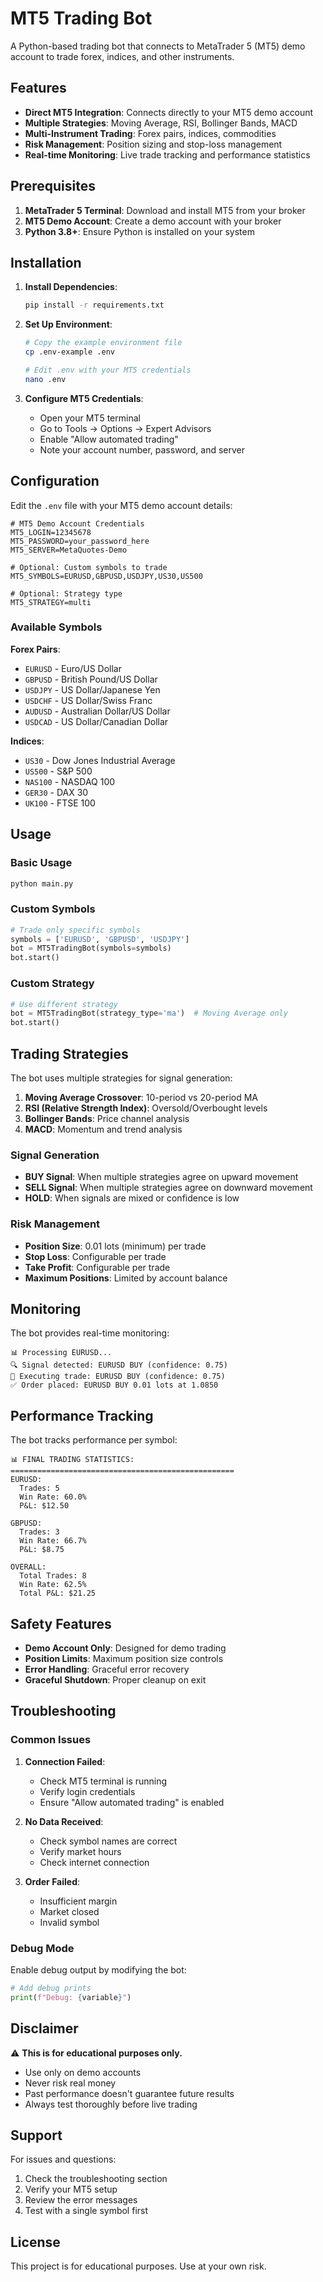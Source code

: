 # MT5 Trading Bot

A Python-based trading bot that connects to MetaTrader 5 (MT5) demo account to trade forex, indices, and other instruments.

## Features

- **Direct MT5 Integration**: Connects directly to your MT5 demo account
- **Multiple Strategies**: Moving Average, RSI, Bollinger Bands, MACD
- **Multi-Instrument Trading**: Forex pairs, indices, commodities
- **Risk Management**: Position sizing and stop-loss management
- **Real-time Monitoring**: Live trade tracking and performance statistics

## Prerequisites

1. **MetaTrader 5 Terminal**: Download and install MT5 from your broker
2. **MT5 Demo Account**: Create a demo account with your broker
3. **Python 3.8+**: Ensure Python is installed on your system

## Installation

1. **Install Dependencies**:
   ```bash
   pip install -r requirements.txt
   ```

2. **Set Up Environment**:
   ```bash
   # Copy the example environment file
   cp .env-example .env
   
   # Edit .env with your MT5 credentials
   nano .env
   ```

3. **Configure MT5 Credentials**:
   - Open your MT5 terminal
   - Go to Tools → Options → Expert Advisors
   - Enable "Allow automated trading"
   - Note your account number, password, and server

## Configuration

Edit the `.env` file with your MT5 demo account details:

```env
# MT5 Demo Account Credentials
MT5_LOGIN=12345678
MT5_PASSWORD=your_password_here
MT5_SERVER=MetaQuotes-Demo

# Optional: Custom symbols to trade
MT5_SYMBOLS=EURUSD,GBPUSD,USDJPY,US30,US500

# Optional: Strategy type
MT5_STRATEGY=multi
```

### Available Symbols

**Forex Pairs**:
- `EURUSD` - Euro/US Dollar
- `GBPUSD` - British Pound/US Dollar
- `USDJPY` - US Dollar/Japanese Yen
- `USDCHF` - US Dollar/Swiss Franc
- `AUDUSD` - Australian Dollar/US Dollar
- `USDCAD` - US Dollar/Canadian Dollar

**Indices**:
- `US30` - Dow Jones Industrial Average
- `US500` - S&P 500
- `NAS100` - NASDAQ 100
- `GER30` - DAX 30
- `UK100` - FTSE 100

## Usage

### Basic Usage

```bash
python main.py
```

### Custom Symbols

```python
# Trade only specific symbols
symbols = ['EURUSD', 'GBPUSD', 'USDJPY']
bot = MT5TradingBot(symbols=symbols)
bot.start()
```

### Custom Strategy

```python
# Use different strategy
bot = MT5TradingBot(strategy_type='ma')  # Moving Average only
bot.start()
```

## Trading Strategies

The bot uses multiple strategies for signal generation:

1. **Moving Average Crossover**: 10-period vs 20-period MA
2. **RSI (Relative Strength Index)**: Oversold/Overbought levels
3. **Bollinger Bands**: Price channel analysis
4. **MACD**: Momentum and trend analysis

### Signal Generation

- **BUY Signal**: When multiple strategies agree on upward movement
- **SELL Signal**: When multiple strategies agree on downward movement
- **HOLD**: When signals are mixed or confidence is low

### Risk Management

- **Position Size**: 0.01 lots (minimum) per trade
- **Stop Loss**: Configurable per trade
- **Take Profit**: Configurable per trade
- **Maximum Positions**: Limited by account balance

## Monitoring

The bot provides real-time monitoring:

```
📊 Processing EURUSD...
🔍 Signal detected: EURUSD BUY (confidence: 0.75)
🎯 Executing trade: EURUSD BUY (confidence: 0.75)
✅ Order placed: EURUSD BUY 0.01 lots at 1.0850
```

## Performance Tracking

The bot tracks performance per symbol:

```
📊 FINAL TRADING STATISTICS:
==================================================
EURUSD:
  Trades: 5
  Win Rate: 60.0%
  P&L: $12.50

GBPUSD:
  Trades: 3
  Win Rate: 66.7%
  P&L: $8.75

OVERALL:
  Total Trades: 8
  Win Rate: 62.5%
  Total P&L: $21.25
```

## Safety Features

- **Demo Account Only**: Designed for demo trading
- **Position Limits**: Maximum position size controls
- **Error Handling**: Graceful error recovery
- **Graceful Shutdown**: Proper cleanup on exit

## Troubleshooting

### Common Issues

1. **Connection Failed**:
   - Check MT5 terminal is running
   - Verify login credentials
   - Ensure "Allow automated trading" is enabled

2. **No Data Received**:
   - Check symbol names are correct
   - Verify market hours
   - Check internet connection

3. **Order Failed**:
   - Insufficient margin
   - Market closed
   - Invalid symbol

### Debug Mode

Enable debug output by modifying the bot:

```python
# Add debug prints
print(f"Debug: {variable}")
```

## Disclaimer

⚠️ **This is for educational purposes only.**
- Use only on demo accounts
- Never risk real money
- Past performance doesn't guarantee future results
- Always test thoroughly before live trading

## Support

For issues and questions:
1. Check the troubleshooting section
2. Verify your MT5 setup
3. Review the error messages
4. Test with a single symbol first

## License

This project is for educational purposes. Use at your own risk. 
